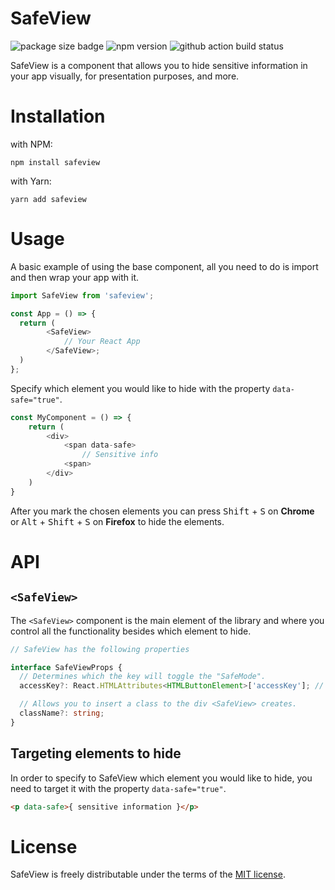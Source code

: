 # SafeView

![package size badge](https://img.shields.io/bundlephobia/min/safeview) ![npm version](https://img.shields.io/npm/v/safeview)
![github action build status](https://img.shields.io/github/workflow/status/itaylisaey/safeview/publish-package)

SafeView is a component that allows you to hide sensitive information in your app visually, for presentation purposes, and more.

# Installation

with NPM:

```
npm install safeview
```

with Yarn:

```
yarn add safeview
```

# Usage

A basic example of using the base component, all you need to do is import and then wrap your app with it.

```js
import SafeView from 'safeview';

const App = () => {
  return (
        <SafeView>
            // Your React App
        </SafeView>;
  )
};
```

Specify which element you would like to hide with the property `data-safe="true"`.

```js
const MyComponent = () => {
    return (
        <div>
            <span data-safe>
                // Sensitive info
            <span>
        </div>
    )
}
```

After you mark the chosen elements you can press <kbd>Shift</kbd> + <kbd>S</kbd> on **Chrome** or <kbd>Alt</kbd> + <kbd>Shift</kbd> + <kbd>S</kbd> on **Firefox** to hide the elements.

# API

## `<SafeView>`

The `<SafeView>` component is the main element of the library and where you control all the functionality besides which element to hide.

```ts
// SafeView has the following properties

interface SafeViewProps {
  // Determines which the key will toggle the "SafeMode".
  accessKey?: React.HTMLAttributes<HTMLButtonElement>['accessKey']; // string

  // Allows you to insert a class to the div <SafeView> creates.
  className?: string;
}
```

## Targeting elements to hide

In order to specify to SafeView which element you would like to hide, you need to target it with the property `data-safe="true"`.

```html
<p data-safe>{ sensitive information }</p>
```

# License

SafeView is freely distributable under the terms of the [MIT license](https://github.com/ItayLisaey/safeview/blob/main/LICENSE).
